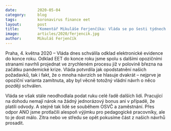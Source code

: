 ```yaml
---
date:         2020-05-04
category:     blog
tags:         koronavirus finance eet
layout:       post
title:        "Komentář Mikuláše Ferjenčíka: Vláda se po šesti týdnech nechala přesvědčit o odložení EET do konce roku"
image:        articles/2020/ferjencik.jpg
author:       Mikuláš Ferjenčík
--- 
```




Praha, 4. května 2020 – Vláda dnes schválila odklad elektronické evidence do konce roku. Odklad EET do konce roku jsme spolu s dalšími opozičními stranami navrhli projednat ve zrychleném procesu již v polovině března na začátku pandemické krize. Vláda potvrdila jak opodstatnění našich požadavků, tak i fakt, že o mnoha návrzích se hlasuje dvakrát – nejprve je opoziční varianta zamítnuta, aby byl věcně totožný vládní návrh o něco později schválen.

 

Vláda se však stále neodhodlala podat ruku celé řadě dalších lidí. Pracující na dohodu nemají nárok na žádný jednorázový bonus ani v případě, že platili odvody. A stejně tak lidé se souběhem OSVČ a zaměstnání. Přes odpor ANO jsme protlačili alespoň výjimku pro pedagogické pracovníky, ale to je dost málo. Zítra nebo ve středu se opět pokusíme část z našich návrhů prosadit.
